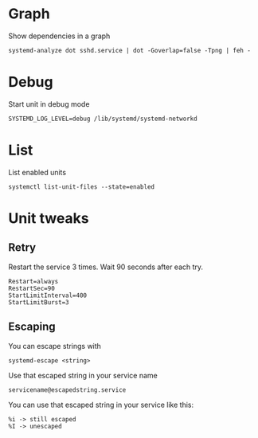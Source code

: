 
# Graph
Show dependencies in a graph
```shell
systemd-analyze dot sshd.service | dot -Goverlap=false -Tpng | feh -
```

# Debug
Start unit in debug mode
```shell
SYSTEMD_LOG_LEVEL=debug /lib/systemd/systemd-networkd
```
# List
List enabled units
```shell
systemctl list-unit-files --state=enabled
```

# Unit tweaks
## Retry
Restart the service 3 times. Wait 90 seconds after each try.
```shell
Restart=always
RestartSec=90
StartLimitInterval=400
StartLimitBurst=3
```

## Escaping
You can escape strings with
```shell
systemd-escape <string>
```
Use that escaped string in your service name
```shell
servicename@escapedstring.service
```
You can use that escaped string in your service like this:
```shell
%i -> still escaped
%I -> unescaped
```
